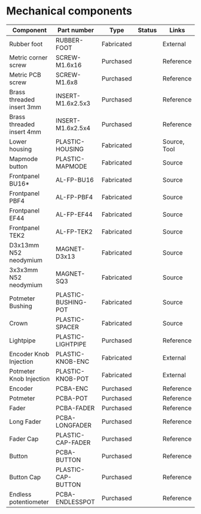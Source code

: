 # Mechanical components

| Component                 | Part number         | Type       | Status | Links        |
|---------------------------|---------------------|------------|--------|--------------|
| Rubber foot               | RUBBER-FOOT         | Fabricated |        | External     |
| Metric corner screw       | SCREW-M1.6x16       | Purchased  |        | Reference    |
| Metric PCB screw          | SCREW-M1.6x8        | Purchased  |        | Reference    |
| Brass threaded insert 3mm | INSERT-M1.6x2.5x3   | Purchased  |        | Reference    |
| Brass threaded insert 4mm | INSERT-M1.6x2.5x4   | Purchased  |        | Reference    |
| Lower housing             | PLASTIC-HOUSING     | Fabricated |        | Source, Tool |
| Mapmode button            | PLASTIC-MAPMODE     | Fabricated |        | Source       |
| Frontpanel BU16*          | AL-FP-BU16          | Fabricated |        | Source       |
| Frontpanel PBF4           | AL-FP-PBF4          | Fabricated |        | Source       |
| Frontpanel EF44           | AL-FP-EF44          | Fabricated |        | Source       |
| Frontpanel TEK2           | AL-FP-TEK2          | Fabricated |        | Source       |
| D3x13mm N52 neodymium     | MAGNET-D3x13        | Fabricated |        | Source       |
| 3x3x3mm N52 neodymium     | MAGNET-SQ3          | Fabricated |        | Source       |
| Potmeter Bushing          | PLASTIC-BUSHING-POT | Fabricated |        | Source       |
| Crown                     | PLASTIC-SPACER      | Fabricated |        | Source       |
| Lightpipe                 | PLASTIC-LIGHTPIPE   | Purchased  |        | Reference    |
| Encoder Knob Injection    | PLASTIC-KNOB-ENC    | Fabricated |        | External     |
| Potmeter Knob Injection   | PLASTIC-KNOB-POT    | Fabricated |        | External     |
| Encoder                   | PCBA-ENC            | Purchased  |        | Reference    |
| Potmeter                  | PCBA-POT            | Purchased  |        | Reference    |
| Fader                     | PCBA-FADER          | Purchased  |        | Reference    |
| Long Fader                | PCBA-LONGFADER      | Purchased  |        | Reference    |
| Fader Cap                 | PLASTIC-CAP-FADER   | Purchased  |        | Reference    |
| Button                    | PCBA-BUTTON         | Purchased  |        | Reference    |
| Button Cap                | PLASTIC-CAP-BUTTON  | Purchased  |        | Reference    |
| Endless potentiometer     | PCBA-ENDLESSPOT     | Purchased  |        | Reference    |

